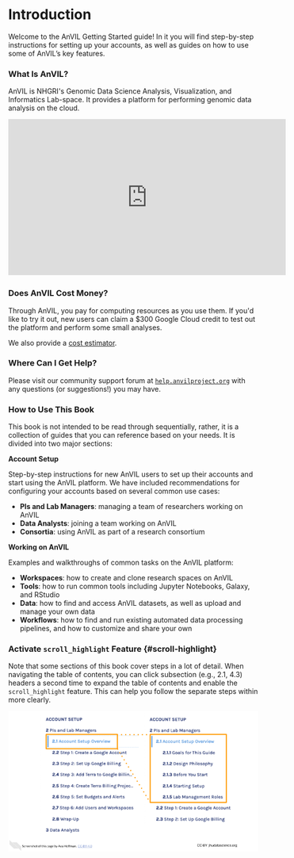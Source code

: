 


# Introduction 

Welcome to the AnVIL Getting Started guide!  In it you will find step-by-step instructions for setting up your accounts, as well as guides on how to use some of AnVIL’s key features.

### What Is AnVIL?

AnVIL is NHGRI's Genomic Data Science Analysis, Visualization, and Informatics Lab-space.  It provides a platform for performing genomic data analysis on the cloud.

<iframe width="560" height="315" src="https://www.youtube.com/embed/XC5qzj-yZb8" title="YouTube video player" frameborder="0" allow="accelerometer; autoplay; clipboard-write; encrypted-media; gyroscope; picture-in-picture" allowfullscreen></iframe>

### Does AnVIL Cost Money?

Through AnVIL, you pay for computing resources as you use them.  If you'd like to try it out, new users can claim a $300 Google Cloud credit to test out the platform and perform some small analyses.

We also provide a [cost estimator](budget-templates.html#types-of-costs).

### Where Can I Get Help?

Please visit our community support forum at [`help.anvilproject.org`](https://help.anvilproject.org) with any questions (or suggestions!) you may have.

### How to Use This Book

This book is not intended to be read through sequentially, rather, it is a collection of guides that you can reference based on your needs.  It is divided into two major sections:

**Account Setup**

Step-by-step instructions for new AnVIL users to set up their accounts and start using the AnVIL platform.  We have included recommendations for configuring your accounts based on several common use cases:

- **PIs and Lab Managers**: managing a team of researchers working on AnVIL
- **Data Analysts**: joining a team working on AnVIL
- **Consortia**: using AnVIL as part of a research consortium

**Working on AnVIL**

Examples and walkthroughs of common tasks on the AnVIL platform:

- **Workspaces**: how to create and clone research spaces on AnVIL
- **Tools**: how to run common tools including Jupyter Notebooks, Galaxy, and RStudio
- **Data**: how to find and access AnVIL datasets, as well as upload and manage your own data
- **Workflows**: how to find and run existing automated data processing pipelines, and how to customize and share your own

### Activate `scroll_highlight` Feature {#scroll-highlight}

Note that some sections of this book cover steps in a lot of detail. When navigating the table of contents, you can click subsection (e.g., 2.1, 4.3) headers a second time to expand the table of contents and enable the `scroll_highlight` feature. This can help you follow the separate steps within more clearly.

<img src="resources/images/01-intro_files/figure-html//18yUr5XSEMgPk8JXFLKfG9JF7L9NpKbCF_mIcXagogKg_gde0d2ef5f6_0_1.png" title="Double-clicking on the H2 headers (for example, 2.1) will expand the contents for view using the 'scroll_highlight' feature." alt="Double-clicking on the H2 headers (for example, 2.1) will expand the contents for view using the 'scroll_highlight' feature."  />
